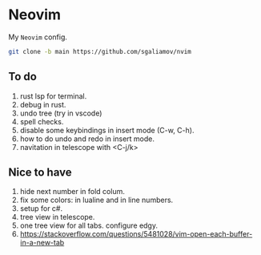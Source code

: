# Neovim

My `Neovim` config.

``` bash
git clone -b main https://github.com/sgaliamov/nvim
```

## To do

1. rust lsp for terminal.
1. debug in rust.
1. undo tree (try in vscode)
1. spell checks.
1. disable some keybindings in insert mode (C-w, C-h).
1. how to do undo and redo in insert mode.
1. navitation in telescope with <C-j/k>

## Nice to have

1. hide next number in fold colum.
1. fix some colors: in lualine and in line numbers.
1. setup for c#.
1. tree view in telescope.
1. one tree view for all tabs. configure edgy.
1. <https://stackoverflow.com/questions/5481028/vim-open-each-buffer-in-a-new-tab>
